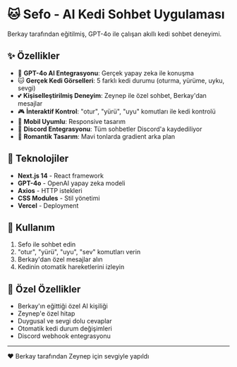 # 🐱 Sefo - AI Kedi Sohbet Uygulaması

Berkay tarafından eğitilmiş, GPT-4o ile çalışan akıllı kedi sohbet deneyimi.

## ✨ Özellikler

- 🤖 **GPT-4o AI Entegrasyonu**: Gerçek yapay zeka ile konuşma
- 🐱 **Gerçek Kedi Görselleri**: 5 farklı kedi durumu (oturma, yürüme, uyku, sevgi)
- 💕 **Kişiselleştirilmiş Deneyim**: Zeynep ile özel sohbet, Berkay'dan mesajlar
- 🎮 **İnteraktif Kontrol**: "otur", "yürü", "uyu" komutları ile kedi kontrolü
- 📱 **Mobil Uyumlu**: Responsive tasarım
- 💬 **Discord Entegrasyonu**: Tüm sohbetler Discord'a kaydediliyor
- 🎨 **Romantik Tasarım**: Mavi tonlarda gradient arka plan

## 🚀 Teknolojiler

- **Next.js 14** - React framework
- **GPT-4o** - OpenAI yapay zeka modeli
- **Axios** - HTTP istekleri
- **CSS Modules** - Stil yönetimi
- **Vercel** - Deployment

## 🎯 Kullanım

1. Sefo ile sohbet edin
2. "otur", "yürü", "uyu", "sev" komutları verin
3. Berkay'dan özel mesajlar alın
4. Kedinin otomatik hareketlerini izleyin

## 💝 Özel Özellikler

- Berkay'ın eğittiği özel AI kişiliği
- Zeynep'e özel hitap
- Duygusal ve sevgi dolu cevaplar
- Otomatik kedi durum değişimleri
- Discord webhook entegrasyonu

---

❤️ Berkay tarafından Zeynep için sevgiyle yapıldı